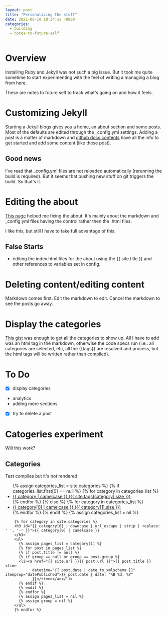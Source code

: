 ```yaml
---
layout: post
title: "Personalizing the stuff"
date: 2021-08-18 18:34:ss -0000
categories:
  - building
  - notes-to-future-self
---
```


# Overview

Installing Ruby and Jekyll was not such a big issue.
But it took me quite sometime to start experimenting with the feel of writing a managing a blog from here.

These are notes to future self to track what's going on and how it feels.

# Customizing Jekyll

Starting a Jekyll blogs gives you a home, an about section and some posts.
Most of the defaults are edited through the \_config.yml settings. Adding a post is a matter of markdown and [github docs contents](https://docs.github.com/en/pages/setting-up-a-github-pages-site-with-jekyll/adding-content-to-your-github-pages-site-using-jekyll) have all the info to get started and add some content (like these post).

## Good news

I've read that \_config.yml files are not reloaded automatically (rerunning the build is required). But it seems that pushing new stuff on git triggers the build. So that's it.

# Editing the about

[This page](https://www.section.io/engineering-education/build-a-jekyll-site/) helped me fixing the about. It's mainly about the markdown and \_config.yml files having the control rather then the .html files.

I like this, but still I have to take full advantage of this.

## False Starts

- editing the index.html files for the about using the {{ site.title }} and other references to variables set in config.

# Deleting content/editing content

Markdown comes first. Edit the markdown to edit. Cancel the markdown to see the posts go away.

# Display the categories

[This gist](https://gist.github.com/Phlow/a0e3fa686eb259fe7f76) was enough to get all the categories to show up.
All I have to add was an html tag in the markdown, otherwise the code specs run (i.e.: all categories are selected, etc, all the {{tags}} are resolved and process, but the html tags will be written rather than compiled).

# To Do

- [x] display categories
- analytics
- adding more sections
- [x] try to delete a post

# Catogeries experiment

Will this work?

<h2>Categories</h2>

Test compiles but it's not rendered

<html>
        <ul>
          {% assign categories_list = site.categories %}
          {% if categories_list.first[0] == null %}
          {% for category in categories_list %}
          <li><a href="#{{ category | downcase | downcase | url_escape | strip | replace: ' ', '-' }}">{{ category |
              camelcase }} ({{ site.tags[category].size }})</a></li>
          {% endfor %}
          {% else %}
          {% for category in categories_list %}
          <li><a href="#{{ category[0] | downcase | url_escape | strip | replace: ' ', '-' }}">{{ category[0] |
              camelcase }} ({{ category[1].size }})</a></li>
          {% endfor %}
          {% endif %}
          {% assign categories_list = nil %}
        </ul>

        {% for category in site.categories %}
        <h3 id="{{ category[0] | downcase | url_escape | strip | replace: ' ', '-' }}">{{ category[0] | camelcase }}
        </h3>
        <ul>
          {% assign pages_list = category[1] %}
          {% for post in pages_list %}
          {% if post.title != null %}
          {% if group == null or group == post.group %}
          <li><a href="{{ site.url }}{{ post.url }}">{{ post.title }} <time
                datetime="{{ post.date | date_to_xmlschema }}" itemprop="datePublished">{{ post.date | date: "%B %d, %Y"
                }}</time></a></li>
          {% endif %}
          {% endif %}
          {% endfor %}
          {% assign pages_list = nil %}
          {% assign group = nil %}
        </ul>
        {% endfor %}

</html>

